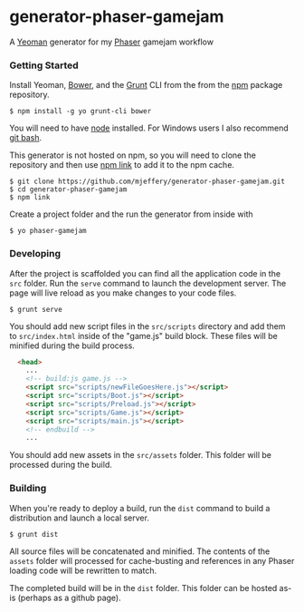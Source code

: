 # generator-phaser-gamejam

A [Yeoman](http://yeoman.io) generator for my [Phaser](http://phaser.io) gamejam workflow

### Getting Started

Install Yeoman, [Bower](http://bower.io), and the [Grunt](http://gruntjs.com/) CLI from the from the [npm](https://npmjs.org) package repository.  

```
$ npm install -g yo grunt-cli bower
```

You will need to have [node](http://nodejs.org/) installed. For Windows users I also recommend [git bash](http://msysgit.github.io/).


This generator is not hosted on npm, so you will need to clone the repository and then use [npm link](https://www.npmjs.org/doc/cli/npm-link.html) to add it to the npm cache.

```
$ git clone https://github.com/mjeffery/generator-phaser-gamejam.git
$ cd generator-phaser-gamejam
$ npm link
```

Create a project folder and the run the generator from inside with

```
$ yo phaser-gamejam
```

### Developing

After the project is scaffolded you can find all the application code in the `src` folder.  Run the `serve` command to launch the development server. The page will live reload as you make changes to your code files.

```
$ grunt serve
```

You should add new script files in the `src/scripts` directory and add them to `src/index.html` inside of the "game.js" build block.  These files will be minified during the build process.

```html
  <head>
    ...
    <!-- build:js game.js -->
    <script src="scripts/newFileGoesHere.js"></script>
    <script src="scripts/Boot.js"></script>
    <script src="scripts/Preload.js"></script>
    <script src="scripts/Game.js"></script>
    <script src="scripts/main.js"></script>
    <!-- endbuild -->
    ...
```

You should add new assets in the `src/assets` folder. This folder will be processed during the build.

### Building

When you're ready to deploy a build, run the `dist` command to build a distribution and launch a local server. 

```
$ grunt dist
```

All source files will be concatenated and minified.  The contents of the `assets` folder will processed for cache-busting and references in any Phaser loading code will be rewritten to match.

The completed build will be in the `dist` folder. This folder can be hosted as-is (perhaps as a github page). 




